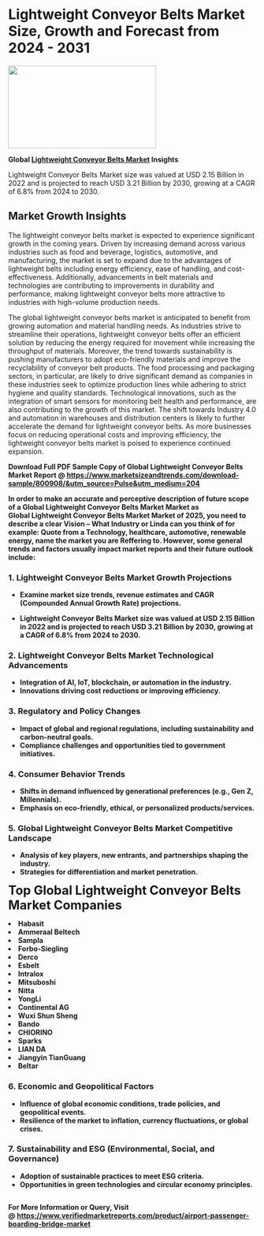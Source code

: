 <H1>Lightweight Conveyor Belts Market Size, Growth and Forecast from 2024 - 2031</H1><img class="aligncenter size-medium wp-image-584254" src="https://thirdeyenews.in/wp-content/uploads/2024/09/Global-Market-Research-300x168.jpeg" alt="" width="300" height="168" /><p><strong>Global&nbsp;<a href="https://www.marketsizeandtrends.com/download-sample/800908/&amp;utm_source=Pulse&amp;utm_medium=204">Lightweight Conveyor Belts Market</a> Insights</strong></p><p>Lightweight Conveyor Belts Market size was valued at USD 2.15 Billion in 2022 and is projected to reach USD 3.21 Billion by 2030, growing at a CAGR of 6.8% from 2024 to 2030.</p><p><h2>Market Growth Insights</h2> The lightweight conveyor belts market is expected to experience significant growth in the coming years. Driven by increasing demand across various industries such as food and beverage, logistics, automotive, and manufacturing, the market is set to expand due to the advantages of lightweight belts including energy efficiency, ease of handling, and cost-effectiveness. Additionally, advancements in belt materials and technologies are contributing to improvements in durability and performance, making lightweight conveyor belts more attractive to industries with high-volume production needs. <p><strong></strong></p> The global lightweight conveyor belts market is anticipated to benefit from growing automation and material handling needs. As industries strive to streamline their operations, lightweight conveyor belts offer an efficient solution by reducing the energy required for movement while increasing the throughput of materials. Moreover, the trend towards sustainability is pushing manufacturers to adopt eco-friendly materials and improve the recyclability of conveyor belt products. The food processing and packaging sectors, in particular, are likely to drive significant demand as companies in these industries seek to optimize production lines while adhering to strict hygiene and quality standards. Technological innovations, such as the integration of smart sensors for monitoring belt health and performance, are also contributing to the growth of this market. The shift towards Industry 4.0 and automation in warehouses and distribution centers is likely to further accelerate the demand for lightweight conveyor belts. As more businesses focus on reducing operational costs and improving efficiency, the lightweight conveyor belts market is poised to experience continued expansion. <p><strong></p><p><span class=""><strong>Download Full PDF Sample Copy of Global Lightweight Conveyor Belts Market Report</strong> @ <a href="https://www.marketsizeandtrends.com/download-sample/800908/&amp;utm_source=Pulse&amp;utm_medium=204" target="_blank">https://www.marketsizeandtrends.com/download-sample/800908/&amp;utm_source=Pulse&amp;utm_medium=204</a></span></p><p>In order to make an accurate and perceptive description of future scope of a Global&nbsp;Lightweight Conveyor Belts Market Market as Global&nbsp;Lightweight Conveyor Belts Market Market of 2025, you need to describe a clear Vision &ndash; What Industry or Linda can you think of for example: Quote from a Technology, healthcare, automotive, renewable energy, name the market you are Reffering to. However, some general trends and factors usually impact market reports and their future outlook include:</p><h3>1.&nbsp;<strong>Lightweight Conveyor Belts Market Growth Projections</strong></h3><ul><li>Examine market size trends, revenue estimates and CAGR (Compounded Annual Growth Rate) projections.</li><li><p>Lightweight Conveyor Belts Market size was valued at USD 2.15 Billion in 2022 and is projected to reach USD 3.21 Billion by 2030, growing at a CAGR of 6.8% from 2024 to 2030.</p></li></ul><h3>2.&nbsp;<strong>Lightweight Conveyor Belts Market Technological Advancements</strong></h3><ul><li>Integration of AI, IoT, blockchain, or automation in the industry.</li><li>Innovations driving cost reductions or improving efficiency.</li></ul><h3>3.&nbsp;<strong>Regulatory and Policy Changes</strong></h3><ul><li>Impact of global and regional regulations, including sustainability and carbon-neutral goals.</li><li>Compliance challenges and opportunities tied to government initiatives.</li></ul><h3>4.&nbsp;<strong>Consumer Behavior Trends</strong></h3><ul><li>Shifts in demand influenced by generational preferences (e.g., Gen Z, Millennials).</li><li>Emphasis on eco-friendly, ethical, or personalized products/services.</li></ul><h3>5.&nbsp;<strong>Global Lightweight Conveyor Belts Market Competitive Landscape</strong></h3><ul><li>Analysis of key players, new entrants, and partnerships shaping the industry.</li><li>Strategies for differentiation and market penetration.</li></ul><p data-pm-slice="1 1 []"><span style="color: inherit; font-family: inherit; font-size: 25px;">Top Global Lightweight Conveyor Belts Market Companies</span></p><div class="" data-test-id=""><p><li>Habasit</li><li> Ammeraal Beltech</li><li> Sampla</li><li> Forbo-Siegling</li><li> Derco</li><li> Esbelt</li><li> Intralox</li><li> Mitsuboshi</li><li> Nitta</li><li> YongLi</li><li> Continental AG</li><li> Wuxi Shun Sheng</li><li> Bando</li><li> CHIORINO</li><li> Sparks</li><li> LIAN DA</li><li> Jiangyin TianGuang</li><li> Beltar</li></p></div><h3>6.&nbsp;<strong>Economic and Geopolitical Factors</strong></h3><ul><li>Influence of global economic conditions, trade policies, and geopolitical events.</li><li>Resilience of the market to inflation, currency fluctuations, or global crises.</li></ul><h3>7.&nbsp;<strong>Sustainability and ESG (Environmental, Social, and Governance)</strong></h3><ul><li>Adoption of sustainable practices to meet ESG criteria.</li><li>Opportunities in green technologies and circular economy principles.</li></ul><h2><strong style="font-size: 14px;">For More Information or Query, Visit @&nbsp;</strong><a style="background-color: #ffffff; font-size: 14px;" href="https://www.marketsizeandtrends.com/report/lightweight-conveyor-belts-market/" target="_blank">https://www.verifiedmarketreports.com/product/airport-passenger-boarding-bridge-market</a></h2>
